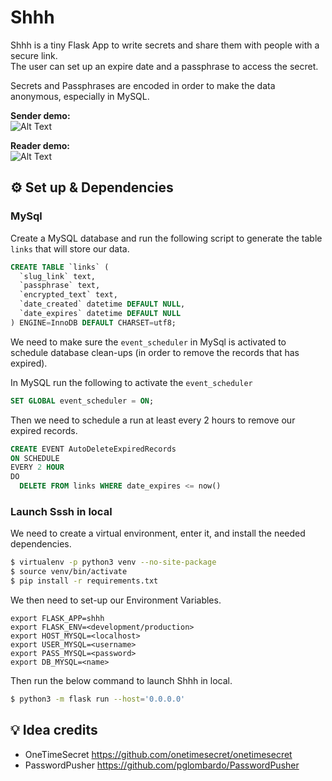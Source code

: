 # Shhh

Shhh is a tiny Flask App to write secrets and share them with people with a secure link.  
The user can set up an expire date and a passphrase to access the secret.    

Secrets and Passphrases are encoded in order to make the data anonymous, especially in MySQL.  

**Sender demo:**    
![Alt Text](https://github.com/smallwat3r/shhh/blob/master/demo/sender.gif)  

**Reader demo:**  
![Alt Text](https://github.com/smallwat3r/shhh/blob/master/demo/reader.gif)  


## ⚙️ Set up & Dependencies

### MySql 
Create a MySQL database and run the following script to generate the table `links` that will store our data.

```sql
CREATE TABLE `links` (
  `slug_link` text,
  `passphrase` text,
  `encrypted_text` text,
  `date_created` datetime DEFAULT NULL,
  `date_expires` datetime DEFAULT NULL
) ENGINE=InnoDB DEFAULT CHARSET=utf8;
```

We need to make sure the `event_scheduler` in MySql is activated to schedule database clean-ups (in order to remove the records that has expired).

In MySQL run the following to activate the `event_scheduler`

```sql
SET GLOBAL event_scheduler = ON;
```

Then we need to schedule a run at least every 2 hours to remove our expired records.
```sql
CREATE EVENT AutoDeleteExpiredRecords
ON SCHEDULE
EVERY 2 HOUR
DO 
  DELETE FROM links WHERE date_expires <= now()
```

### Launch Sssh in local
We need to create a virtual environment, enter it, and install the needed dependencies.
```sh
$ virtualenv -p python3 venv --no-site-package
$ source venv/bin/activate
$ pip install -r requirements.txt
```

We then need to set-up our Environment Variables.
```
export FLASK_APP=shhh
export FLASK_ENV=<development/production>
export HOST_MYSQL=<localhost>
export USER_MYSQL=<username>
export PASS_MYSQL=<password>
export DB_MYSQL=<name>
```
Then run the below command to launch Shhh in local.

```sh
$ python3 -m flask run --host='0.0.0.0'
```

## 💡 Idea credits  

- OneTimeSecret https://github.com/onetimesecret/onetimesecret
- PasswordPusher https://github.com/pglombardo/PasswordPusher
